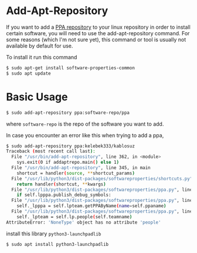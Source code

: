 # Add-Apt-Repository

If you want to add a [PPA repository](https://www.geeksforgeeks.org/using-ppa-in-linux/) to your linux repository in order to install certain software, you will need to use the add-apt-repository command. For some reasons (which I'm not sure yet), this command or tool is usually not available by default for use.

To install it run this command
```bash
$ sudo apt-get install software-properties-common
$ sudo apt update
```

# Basic Usage

```bash
$ sudo add-apt-repository ppa:software-repo/ppa
```
where `software-repo` is the repo of the software you want to add.

In case you encounter an error like this when trying to add a ppa, 

```bash
$ sudo add-apt-repository ppa:kelebek333/kablosuz
Traceback (most recent call last):
  File "/usr/bin/add-apt-repository", line 362, in <module>
    sys.exit(0 if addaptrepo.main() else 1)
  File "/usr/bin/add-apt-repository", line 345, in main
    shortcut = handler(source, **shortcut_params)
  File "/usr/lib/python3/dist-packages/softwareproperties/shortcuts.py", line 40, in shortcut_handler
    return handler(shortcut, **kwargs)
  File "/usr/lib/python3/dist-packages/softwareproperties/ppa.py", line 86, in __init__
    if self.lpppa.publish_debug_symbols:
  File "/usr/lib/python3/dist-packages/softwareproperties/ppa.py", line 126, in lpppa
    self._lpppa = self.lpteam.getPPAByName(name=self.ppaname)
  File "/usr/lib/python3/dist-packages/softwareproperties/ppa.py", line 113, in lpteam
    self._lpteam = self.lp.people(self.teamname)
AttributeError: 'NoneType' object has no attribute 'people'
```

install this library `python3-launchpadlib`
```bash
$ sudo apt install python3-launchpadlib
```
